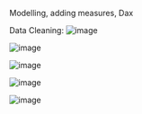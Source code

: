 Modelling, adding measures, Dax

Data Cleaning:
![image](https://github.com/user-attachments/assets/1d9997c7-8dbd-44da-a2ad-8972e7731caf)

![image](https://github.com/user-attachments/assets/47cf526e-d16d-469b-bf71-c8307155bae1)

![image](https://github.com/user-attachments/assets/1c56e8e4-d422-4367-82e3-5d2f1f292856)

![image](https://github.com/user-attachments/assets/12f4a57f-2e55-480a-8a39-2bf7168c99b4)

![image](https://github.com/user-attachments/assets/9bd5cff1-af39-4394-a8ae-282280a3070f)

